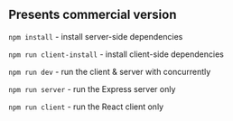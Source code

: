 ## Presents commercial version

`npm install` - install server-side dependencies

`npm run client-install` - install client-side dependencies

`npm run dev` - run the client & server with concurrently

`npm run server` - run the Express server only

`npm run client` - run the React client only
